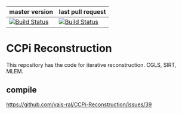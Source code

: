 | master version | last pull request |
|----------------|---------------------|
| [![Build Status](https://anvil.softeng-support.ac.uk/jenkins/buildStatus/icon?job=CILsingle/CCPi-Reconstruction)](https://anvil.softeng-support.ac.uk/jenkins/job/CILsingle/job/CCPi-Reconstruction/) | [![Build Status](https://anvil.softeng-support.ac.uk/jenkins/buildStatus/icon?job=CILsingle/CCPi-Reconstruction-dev)](https://anvil.softeng-support.ac.uk/jenkins/job/CILsingle/job/CCPi-Reconstruction-dev/) |

# CCPi Reconstruction
This repository has the code for iterative reconstruction. CGLS, SIRT, MLEM.


## compile 

https://github.com/vais-ral/CCPi-Reconstruction/issues/39
